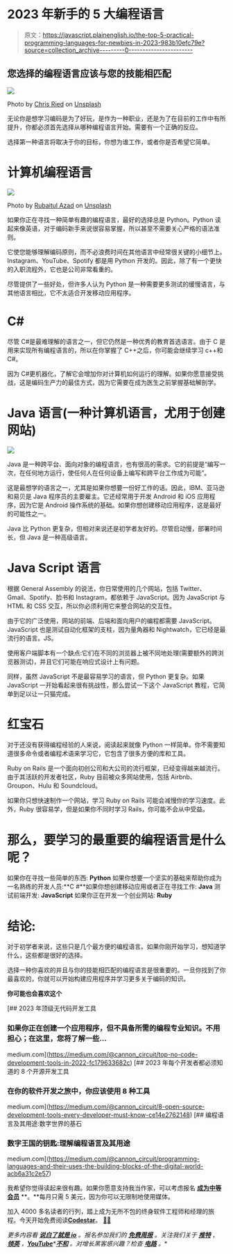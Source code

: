 # 2023 年新手的 5 大编程语言

> 原文：<https://javascript.plainenglish.io/the-top-5-practical-programming-languages-for-newbies-in-2023-983b10efc79e?source=collection_archive---------0----------------------->

## 您选择的编程语言应该与您的技能相匹配

![](img/575fd5565776c2b1e6ddc99ff2b91e19.png)

Photo by [Chris Ried](https://unsplash.com/@cdr6934?utm_source=medium&utm_medium=referral) on [Unsplash](https://unsplash.com/?utm_source=medium&utm_medium=referral)

无论你是想学习编码是为了好玩，是作为一种职业，还是为了在目前的工作中有所提升，你都必须首先选择从哪种编程语言开始。需要有一个正确的反应。

选择第一种语言将取决于你的目标，你想为谁工作，或者你是否希望它简单。

# 计算机编程语言

![](img/4fe1d25a6dc52f6c04f459cbaea16ba8.png)

Photo by [Rubaitul Azad](https://unsplash.com/@rubaitulazad?utm_source=medium&utm_medium=referral) on [Unsplash](https://unsplash.com/?utm_source=medium&utm_medium=referral)

如果你正在寻找一种简单有趣的编程语言，最好的选择总是 Python。Python 读起来像英语，对于编码新手来说很容易掌握，所以甚至不需要关心严格的语法准则。

它使您能够理解编码原则，而不必浪费时间在其他语言中经常很关键的小细节上。Instagram、YouTube、Spotify 都是用 Python 开发的。因此，除了有一个更快的入职流程外，它也是公司非常看重的。

尽管提供了一些好处，但许多人认为 Python 是一种需要更多测试的缓慢语言，与其他语言相比，它不太适合开发移动应用程序。

# C#

尽管 C#是最难理解的语言之一，但它仍然是一种优秀的教育首选语言。由于 C 是用来实现所有编程语言的，所以在你掌握了 C++之后，你可能会继续学习 c++和 C#。

因为 C#更机器化，了解它会增加你对计算机如何运行的理解。如果你愿意接受挑战，这是编码生产力的最佳方式，因为它需要在成为医生之前掌握基础解剖学。

# Java 语言(一种计算机语言，尤用于创建网站)

![](img/c9fff6ed6dc37c24983bfb0285d7d3c5.png)

Java 是一种跨平台、面向对象的编程语言，也有很高的需求。它的前提是“编写一次，在任何地方运行，使任何人在任何设备上编写和跨平台工作成为可能”。

这是最想学的语言之一，尤其是如果你想要一份好工作的话。因此，IBM、亚马逊和易贝是 Java 程序员的主要雇主。它还经常用于开发 Android 和 iOS 应用程序，因为它是 Android 操作系统的基础。如果你想创建移动应用程序，这是最好的可能性之一。

Java 比 Python 更复杂，但相对来说还是初学者友好的。尽管启动慢，部署时间长，但 Java 是一种高级语言。

# Java Script 语言

根据 General Assembly 的说法，你日常使用的几个网站，包括 Twitter、Gmail、Spotify、脸书和 Instagram，都依赖于 JavaScript。因为 JavaScript 与 HTML 和 CSS 交互，所以你必须利用它来整合网站的交互性。

由于它的广泛使用，网站的前端、后端和面向用户的编程都需要 JavaScript。JavaScript 也是测试自动化框架的支柱，因为量角器和 Nightwatch，它已经是最流行的语言。JS。

使用客户端脚本有一个缺点:它们在不同的浏览器上被不同地处理(需要额外的跨浏览器测试)，并且它们可能在响应式设计上有问题。

同样，虽然 JavaScript 不是最容易学习的语言，但 Python 更复杂。如果 JavaScript 一开始看起来很有挑战性，那么尝试一下这个 JavaScript 教程，它简单到足以让一只猫完成。

# 红宝石

对于还没有获得编程经验的人来说，阅读起来就像 Python 一样简单。你不需要知道很多命令或者编程术语来学习它，它包含了很多方便的库和工具。

Ruby on Rails 是一个面向初创公司和大公司的流行框架，已经变得越来越流行。由于其活跃的开发者社区，Ruby 目前被众多网站使用，包括 Airbnb、Groupon、Hulu 和 Soundcloud。

如果你只想快速制作一个网站，学习 Ruby on Rails 可能会减慢你的学习速度。此外，Ruby 很容易学，但是如果你不同时学习 Rails，你可能不会从中受益。

# 那么，要学习的最重要的编程语言是什么呢？

如果你在寻找一些简单的东西: **Python**
如果你想要一个坚实的基础来帮助你成为一名熟练的开发人员:**C #**如果你想创建移动应用或者正在寻找工作: **Java**
测试前端开发: **JavaScript**
如果你正在开发一个创业网站: **Ruby**

# 结论:

对于初学者来说，这些只是几个最方便的编程语言。如果你刚开始学习，想知道学什么，这些都是很好的选择。

选择一种你喜欢的并且与你的技能相匹配的编程语言是很重要的。一旦你找到了你最喜欢的，你就可以开始构建应用程序并学习更多关于编码的知识。

**你可能也会喜欢这个**

[](https://medium.com/@cannon_circuit/top-no-code-development-tools-in-2022-fc179633682c) [## 2023 年顶级无代码开发工具

### 如果你正在创建一个应用程序，但不具备所需的编程专业知识。不用担心；在这里，您将了解一些…

medium.com](https://medium.com/@cannon_circuit/top-no-code-development-tools-in-2022-fc179633682c) [](https://medium.com/@cannon_circuit/8-open-source-development-tools-every-developer-must-know-ce14e2762148) [## 2023 年每个开发者都必须知道的 8 个开源开发工具

### 在你的软件开发之旅中，你应该使用 8 种工具

medium.com](https://medium.com/@cannon_circuit/8-open-source-development-tools-every-developer-must-know-ce14e2762148) [](https://medium.com/@cannon_circuit/programming-languages-and-their-uses-the-building-blocks-of-the-digital-world-acb6a31c2e57) [## 编程语言及其用途:数字世界的基石

### 数字王国的钥匙:理解编程语言及其用途

medium.com](https://medium.com/@cannon_circuit/programming-languages-and-their-uses-the-building-blocks-of-the-digital-world-acb6a31c2e57) 

我希望你觉得读起来很有趣。如果你愿意支持我当作家，可以考虑报名 [**成为中等会员**](https://medium.com/@cannon_circuit/membership) **。**每月只需 5 美元，因为你可以无限制地使用媒体。

加入 4000 多名读者的行列，踏上成为无所不包的终身软件工程师和经理的旅程。今天开始免费阅读[**Codestar**](https://codestar.substack.com/)。 [🧑‍💻](https://emojipedia.org/technologist/)

*更多内容看* [***说白了就是 io***](https://plainenglish.io/) *。报名参加我们的* [***免费周报***](http://newsletter.plainenglish.io/) *。关注我们关于* [***推特***](https://twitter.com/inPlainEngHQ) ， [***领英***](https://www.linkedin.com/company/inplainenglish/) *，*[***YouTube***](https://www.youtube.com/channel/UCtipWUghju290NWcn8jhyAw)*[***不和***](https://discord.gg/GtDtUAvyhW) *。对增长黑客感兴趣？检查* [***电路***](https://circuit.ooo/) *。**